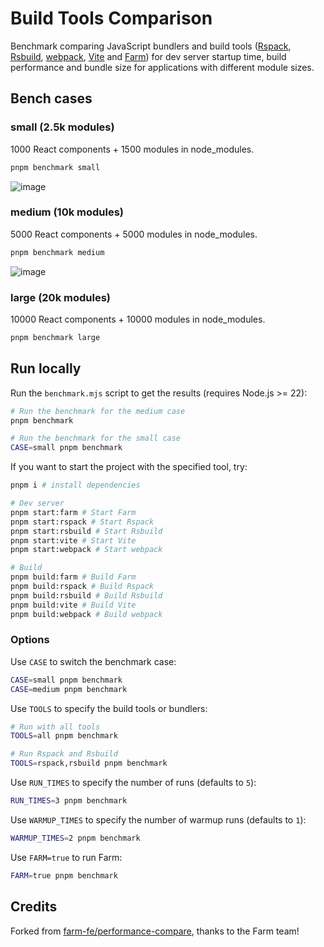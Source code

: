 # Build Tools Comparison

Benchmark comparing JavaScript bundlers and build tools ([Rspack](https://github.com/web-infra-dev/rspack), [Rsbuild](https://github.com/web-infra-dev/rsbuild), [webpack](https://github.com/webpack/webpack), [Vite](https://github.com/vitejs/vite) and [Farm](https://github.com/farm-fe/farm)) for dev server startup time, build performance and bundle size for applications with different module sizes.

## Bench cases

### small (2.5k modules)

1000 React components + 1500 modules in node_modules.

```bash
pnpm benchmark small
```

![image](https://github.com/user-attachments/assets/87798e21-e344-477b-acf5-ce6e4a6490eb)

### medium (10k modules)

5000 React components + 5000 modules in node_modules.

```bash
pnpm benchmark medium
```

![image](https://github.com/user-attachments/assets/22428a44-3572-4ddb-9161-66899be33dd8)

### large (20k modules)

10000 React components + 10000 modules in node_modules.

```bash
pnpm benchmark large
```

## Run locally

Run the `benchmark.mjs` script to get the results (requires Node.js >= 22):

```bash
# Run the benchmark for the medium case
pnpm benchmark

# Run the benchmark for the small case
CASE=small pnpm benchmark
```

If you want to start the project with the specified tool, try:

```bash
pnpm i # install dependencies

# Dev server
pnpm start:farm # Start Farm
pnpm start:rspack # Start Rspack
pnpm start:rsbuild # Start Rsbuild
pnpm start:vite # Start Vite
pnpm start:webpack # Start webpack

# Build
pnpm build:farm # Build Farm
pnpm build:rspack # Build Rspack
pnpm build:rsbuild # Build Rsbuild
pnpm build:vite # Build Vite
pnpm build:webpack # Build webpack
```

### Options

Use `CASE` to switch the benchmark case:

```bash
CASE=small pnpm benchmark
CASE=medium pnpm benchmark
```

Use `TOOLS` to specify the build tools or bundlers:

```bash
# Run with all tools
TOOLS=all pnpm benchmark

# Run Rspack and Rsbuild
TOOLS=rspack,rsbuild pnpm benchmark
```

Use `RUN_TIMES` to specify the number of runs (defaults to `5`):

```bash
RUN_TIMES=3 pnpm benchmark
```

Use `WARMUP_TIMES` to specify the number of warmup runs (defaults to `1`):

```bash
WARMUP_TIMES=2 pnpm benchmark
```

Use `FARM=true` to run Farm:

```bash
FARM=true pnpm benchmark
```

## Credits

Forked from [farm-fe/performance-compare](https://github.com/farm-fe/performance-compare), thanks to the Farm team!
